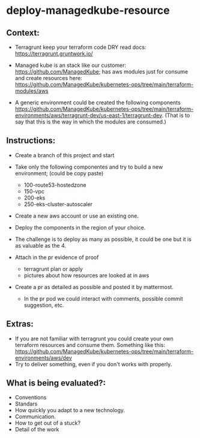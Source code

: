 # deploy-managedkube-resource

## Context:
- Terragrunt keep your terraform code DRY read docs: https://terragrunt.gruntwork.io/
- Managed kube is an stack like our customer: https://github.com/ManagedKube; has aws modules just for consume and create resources here: https://github.com/ManagedKube/kubernetes-ops/tree/main/terraform-modules/aws

- A generic environment could be created the following components https://github.com/ManagedKube/kubernetes-ops/tree/main/terraform-environments/aws/terragrunt-dev/us-east-1/terragrunt-dev. (That is to say that this is the way in which the modules are consumed.)



## Instructions:

- Create a branch of this project and start 
- Take only the following componentes and try to build a new environment; (could be copy paste)
  - 100-route53-hostedzone
  - 150-vpc
  - 200-eks
  - 250-eks-cluster-autoscaler

- Create a new aws account or use an existing one.
- Deploy the components in the region of your choice. 
- The challenge is to deploy as many as possible, it could be one but it is as valuable as the 4.
- Attach in the pr evidence of proof 
  - terragrunt plan or apply
  - pictures about how resources are looked at in aws
- Create a pr as detailed as possible and posted it by mattermost.
  - In the pr pod we could interact with comments, possible commit suggestion, etc.

## Extras:
- If you are not familiar with terragrunt you could create your own terraform resources and consume them. Something like this: https://github.com/ManagedKube/kubernetes-ops/tree/main/terraform-environments/aws/dev
- Try to deliver something, even if you don't works with properly.

## What is being evaluated?:
- Conventions
- Standars
- How quickly you adapt to a new technology.
- Communication.
- How to get out of a stuck?
- Detail of the work



